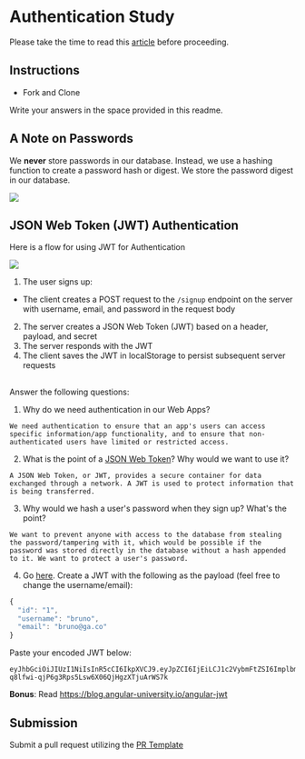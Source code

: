 # Authentication Study

Please take the time to read this [article](https://medium.com/ag-grid/a-plain-english-introduction-to-json-web-tokens-jwt-what-it-is-and-what-it-isnt-8076ca679843) before proceeding.

## Instructions

- Fork and Clone

Write your answers in the space provided in this readme.

## A Note on Passwords

We **never** store passwords in our database. Instead, we use a hashing function to create a password hash or digest. We store the password digest in our database.

![](password_digest.jpeg)

## JSON Web Token (JWT) Authentication

Here is a flow for using JWT for Authentication

![](jwt.jpeg)

1. The user signs up:

- The client creates a POST request to the `/signup` endpoint on the server with username, email, and password in the request body

2. The server creates a JSON Web Token (JWT) based on a header, payload, and secret
3. The server responds with the JWT
4. The client saves the JWT in localStorage to persist subsequent server requests

##

Answer the following questions:

1. Why do we need authentication in our Web Apps?

```
We need authentication to ensure that an app's users can access specific information/app functionality, and to ensure that non-authenticated users have limited or restricted access.
```

2. What is the point of a [JSON Web Token](https://jwt.io/introduction)? Why would we want to use it?

```
A JSON Web Token, or JWT, provides a secure container for data exchanged through a network. A JWT is used to protect information that is being transferred.
```

3. Why would we hash a user's password when they sign up? What's the point?

```
We want to prevent anyone with access to the database from stealing the password/tampering with it, which would be possible if the password was stored directly in the database without a hash appended to it. We want to protect a user's password.
```

4. Go [here](https://jwt.io). Create a JWT with the following as the payload (feel free to change the username/email):

```js
{
  "id": "1",
  "username": "bruno",
  "email": "bruno@ga.co"
}
```

Paste your encoded JWT below:

```
eyJhbGciOiJIUzI1NiIsInR5cCI6IkpXVCJ9.eyJpZCI6IjEiLCJ1c2VybmFtZSI6Implbm5hIiwiZW1haWwiOiJqZW5uYUBnYS5jbyJ9._Wr-q8lfwi-qjP6g3Rps5Lsw6X06QjHgzXTjuArWS7k
```

**Bonus**: Read https://blog.angular-university.io/angular-jwt

## Submission

Submit a pull request utilizing the [PR Template](https://github.com/SEI-R-2-22/template_pull_request)
